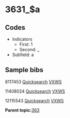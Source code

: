 # 3631\_$a

## Codes

-   Indicators
    -   First: 1
    -   Second: \_
-   Subfield: a

## Sample bibs

8117453 [Quicksearch](https://search.library.yale.edu/catalog/8117453) [VXWS](http://prodorbis.library.yale.edu:7014/vxws/GetHoldingsService?bibId=8117453)

11408024 [Quicksearch](https://search.library.yale.edu/catalog/11408024) [VXWS](http://prodorbis.library.yale.edu:7014/vxws/GetHoldingsService?bibId=11408024)

12115543 [Quicksearch](https://search.library.yale.edu/catalog/12115543) [VXWS](http://prodorbis.library.yale.edu:7014/vxws/GetHoldingsService?bibId=12115543)

**Parent topic:**[363](../../tags/363/363.md)

